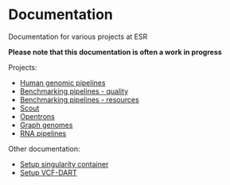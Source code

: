 # Documentation

Documentation for various projects at ESR

**Please note that this documentation is often a work in progress**

Projects:

- [Human genomic pipelines](human_genomic_pipelines)
- [Benchmarking pipelines - quality](benchmarking_pipelines_quality)
- [Benchmarking pipelines - resources](benchmarking_pipelines_resources)
- [Scout](scout)
- [Opentrons](opentrons)
- [Graph genomes](graph_genomes)
- [RNA pipelines](rna_pipelines)

Other documentation:

- [Setup singularity container](setup-singularityContainer)
- [Setup VCF-DART](setup_VCF-DART)
